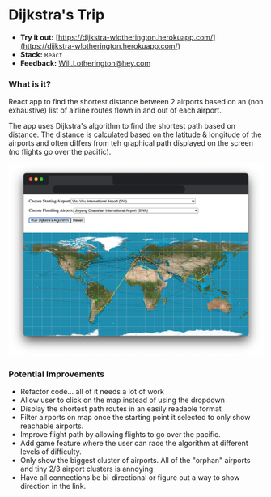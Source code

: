 # Dijkstra's Trip

* **Try it out:** [https://dijkstra-wlotherington.herokuapp.com/](https://dijkstra-wlotherington.herokuapp.com/)
* **Stack:** `React`
* **Feedback:** [Will.Lotherington@hey.com](Will.Lotherington@hey.com)

### What is it?
React app to find the shortest distance between 2 airports based on an (non exhaustive) list of airline routes flown in and out of each airport.

The app uses Dijkstra's algorithm to find the shortest path based on distance. The distance is calculated based on the latitude & longitude of the airports and often differs from teh graphical path displayed on the screen (no flights go over the pacific).

![](public/dijkstra_shadow.png)

### Potential Improvements
* Refactor code... all of it needs a lot of work
* Allow user to click on the map instead of using the dropdown
* Display the shortest path routes in an easily readable format
* Filter airports on map once the starting point it selected to only show reachable airports.
* Improve flight path by allowing flights to go over the pacific.
* Add game feature where the user can race the algorithm at different levels of difficulty.
* Only show the biggest cluster of airports. All of the "orphan" airports and tiny 2/3 airport clusters is annoying
* Have all connections be bi-directional or figure out a way to show direction in the link.